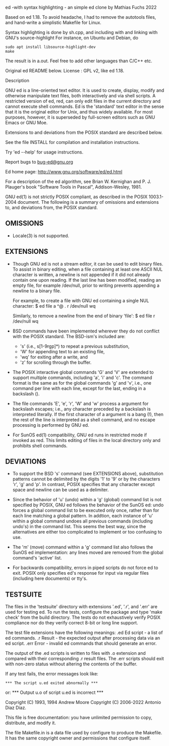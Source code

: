 
ed -with syntax highlighting - an simple ed clone by Mathias Fuchs 2022


Based on ed 1.18.
To avoid headache, I had to remove the autotools files, and hand-write a simplistic Makefile for Linux.

Syntax highlighting is done by sh.cpp, and including with and linking with GNU's source-highlight
For instance, on Ubuntu and Debian, do

```
sudo apt install libsource-highlight-dev
make
```

The result is in a.out.
Feel free to add other languages than C/C++ etc.


Original ed README below.
License : GPL  v2, like ed 1.18.







Description

GNU ed is a line-oriented text editor. It is used to create, display, modify
and otherwise manipulate text files, both interactively and via shell
scripts. A restricted version of ed, red, can only edit files in the current
directory and cannot execute shell commands. Ed is the 'standard' text
editor in the sense that it is the original editor for Unix, and thus widely
available. For most purposes, however, it is superseded by full-screen
editors such as GNU Emacs or GNU Moe.

Extensions to and deviations from the POSIX standard are described below.

See the file INSTALL for compilation and installation instructions.

Try 'ed --help' for usage instructions.

Report bugs to bug-ed@gnu.org

Ed home page: http://www.gnu.org/software/ed/ed.html

For a description of the ed algorithm, see Brian W. Kernighan and
P. J. Plauger's book "Software Tools in Pascal", Addison-Wesley, 1981.

GNU ed(1) is not strictly POSIX compliant, as described in the
POSIX 1003.1-2004 document. The following is a summary of omissions and
extensions to, and deviations from, the POSIX standard.

OMISSIONS
---------
  * Locale(3) is not supported.

EXTENSIONS
----------
  * Though GNU ed is not a stream editor, it can be used to edit binary files.
    To assist in binary editing, when a file containing at least one ASCII
    NUL character is written, a newline is not appended if it did not
    already contain one upon reading. If the last line has been modified,
    reading an empty file, for example /dev/null, prior to writing prevents
    appending a newline to a binary file.

    For example, to create a file with GNU ed containing a single NUL character:
      $ ed file
      a
      ^@
      .
      r /dev/null
      wq

    Similarly, to remove a newline from the end of binary 'file':
      $ ed file
      r /dev/null
      wq

  * BSD commands have been implemented wherever they do not conflict with
    the POSIX standard.  The BSD-ism's included are:
      * 's' (i.e., s[1-9rgp]*) to repeat a previous substitution,
      * 'W' for appending text to an existing file,
      * 'wq' for exiting after a write, and
      * 'z' for scrolling through the buffer.

  * The POSIX interactive global commands 'G' and 'V' are extended to
    support multiple commands, including 'a', 'i' and 'c'.  The command
    format is the same as for the global commands 'g' and 'v', i.e., one
    command per line with each line, except for the last, ending in a
    backslash (\).

  * The file commands 'E', 'e', 'r', 'W' and 'w'  process a <file>
    argument for backslash escapes; i.e., any character preceded by a
    backslash is interpreted literally. If the first character of a <file>
    argument is a bang (!), then the rest of the line is interpreted as a
    shell command, and no escape processing is performed by GNU ed.

  * For SunOS ed(1) compatibility, GNU ed runs in restricted mode if invoked
    as red.  This limits editing of files in the local directory only and
    prohibits shell commands.

DEVIATIONS
----------
  * To support the BSD 's' command (see EXTENSIONS above), substitution
    patterns cannot be delimited by the digits '1' to '9' or by the
    characters 'r', 'g' and 'p'. In contrast, POSIX specifies that any
    character except space and newline can be used as a delimiter.

  * Since the behavior of 'u' (undo) within a 'g' (global) command list is
    not specified by POSIX, GNU ed follows the behavior of the SunOS ed:
    undo forces a global command list to be executed only once, rather than
    for each line matching a global pattern.  In addtion, each instance of
    'u' within a global command undoes all previous commands (including
    undo's) in the command list.  This seems the best way, since the
    alternatives are either too complicated to implement or too confusing
    to use.

  * The 'm' (move) command within a 'g' command list also follows the SunOS
    ed implementation: any lines moved are removed from the global command's
    'active' list.

  * For backwards compatibility, errors in piped scripts do not force ed
    to exit.  POSIX only specifies ed's response for input via regular
    files (including here documents) or tty's.


TESTSUITE
---------
The files in the 'testsuite' directory with extensions '.ed', '.r', and
'.err' are used for testing ed. To run the tests, configure the package and
type 'make check' from the build directory. The tests do not exhaustively
verify POSIX compliance nor do they verify correct 8-bit or long line
support.

The test file extensions have the following meanings:
.ed   Ed script - a list of ed commands.
.r    Result - the expected output after processing data via an ed script.
.err  Error - invalid ed commands that should generate an error.

The output of the .ed scripts is written to files with .o extension and
compared with their corresponding .r result files. The .err scripts should
exit with non-zero status without altering the contents of the buffer.

If any test fails, the error messages look like:

	*** The script u.ed exited abnormally ***
or:
	*** Output u.o of script u.ed is incorrect ***


Copyright (C) 1993, 1994 Andrew Moore
Copyright (C) 2006-2022 Antonio Diaz Diaz.

This file is free documentation: you have unlimited permission to copy,
distribute, and modify it.

The file Makefile.in is a data file used by configure to produce the
Makefile. It has the same copyright owner and permissions that configure
itself.
